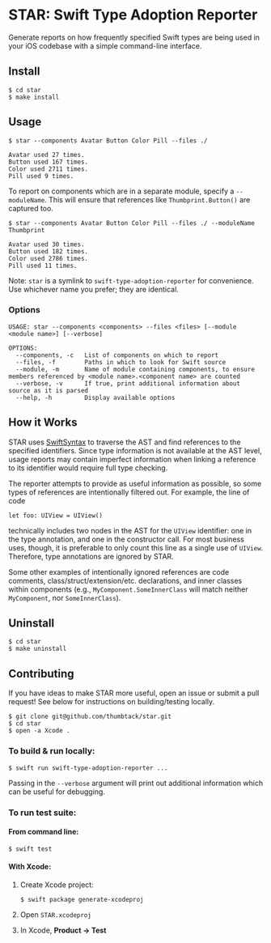# STAR: Swift Type Adoption Reporter

Generate reports on how frequently specified Swift types are being used in your iOS codebase with a simple command-line interface.

## Install

```
$ cd star
$ make install
```

## Usage

```
$ star --components Avatar Button Color Pill --files ./

Avatar used 27 times.
Button used 167 times.
Color used 2711 times.
Pill used 9 times.
```

To report on components which are in a separate module, specify a `--moduleName`. This will ensure that  references like `Thumbprint.Button()` are captured too.

```
$ star --components Avatar Button Color Pill --files ./ --moduleName Thumbprint

Avatar used 30 times.
Button used 182 times.
Color used 2786 times.
Pill used 11 times.
```

Note: `star` is a symlink to `swift-type-adoption-reporter` for convenience. Use whichever name you prefer; they are identical.

### Options

```
USAGE: star --components <components> --files <files> [--module <module name>] [--verbose]

OPTIONS:
  --components, -c   List of components on which to report
  --files, -f        Paths in which to look for Swift source
  --module, -m       Name of module containing components, to ensure members referenced by <module name>.<component name> are counted
  --verbose, -v      If true, print additional information about source as it is parsed
  --help, -h         Display available options
```

## How it Works

STAR uses [SwiftSyntax](https://github.com/apple/swift-syntax) to traverse the AST and find references to the specified identifiers.
Since type information is not available at the AST level, usage reports may contain imperfect information when linking a reference to its identifier would require full type checking.

The reporter attempts to provide as useful information as possible, so some types of references are intentionally filtered out. For example, the line of code
```
let foo: UIView = UIView()
```
technically includes two nodes in the AST for the `UIView` identifier: one in the type annotation, and one in the constructor call. For most business uses, though, it is preferable to only count this line as a single use of `UIView`. Therefore, type annotations are ignored by STAR.

Some other examples of intentionally ignored references are code comments, class/struct/extension/etc. declarations, and inner classes within components (e.g., `MyComponent.SomeInnerClass` will match neither `MyComponent`, nor `SomeInnerClass`).

## Uninstall

```
$ cd star
$ make uninstall
```

## Contributing

If you have ideas to make STAR more useful, open an issue or submit a pull request! See below for instructions on building/testing locally.

```
$ git clone git@github.com/thumbtack/star.git
$ cd star
$ open -a Xcode .
```

### To build & run locally:
```
$ swift run swift-type-adoption-reporter ...
```

Passing in the `--verbose` argument will print out additional information which can be useful for debugging.

### To run test suite:

#### From command line:
```
$ swift test
```

#### With Xcode:
1. Create Xcode project:

    ```
    $ swift package generate-xcodeproj
    ```
2. Open `STAR.xcodeproj`
3. In Xcode, **Product -> Test**
